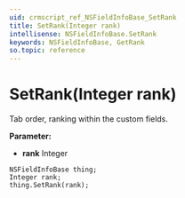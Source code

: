 ```yaml
---
uid: crmscript_ref_NSFieldInfoBase_SetRank
title: SetRank(Integer rank)
intellisense: NSFieldInfoBase.SetRank
keywords: NSFieldInfoBase, GetRank
so.topic: reference
---
```


# SetRank(Integer rank)

Tab order, ranking within the custom fields.

**Parameter:** 
 - **rank** Integer

```crmscript
NSFieldInfoBase thing;
Integer rank;
thing.SetRank(rank);
```


